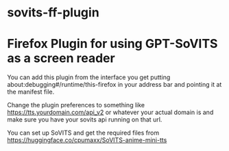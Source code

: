 # sovits-ff-plugin
# Firefox Plugin for using GPT-SoVITS as a screen reader

You can add this plugin from the interface you get putting about:debugging#/runtime/this-firefox in your address bar and pointing it at the manifest file.

Change the plugin preferences to something like https://tts.yourdomain.com/api_v2 or whatever your actual domain is and make sure you have your sovits api running on that url.

You can set up SoVITS and get the required files from https://huggingface.co/cpumaxx/SoVITS-anime-mini-tts
